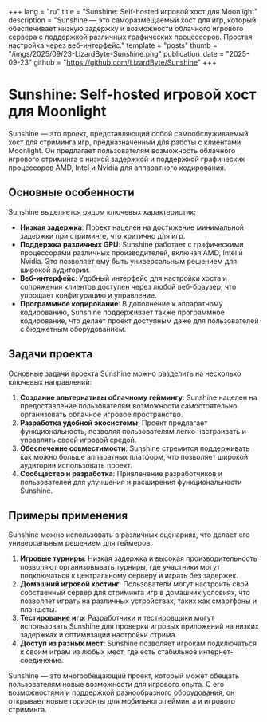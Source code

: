 +++
lang = "ru"
title = "Sunshine: Self-hosted игровой хост для Moonlight"
description = "Sunshine — это саморазмещаемый хост для игр, который обеспечивает низкую задержку и возможности облачного игрового сервера с поддержкой различных графических процессоров. Простая настройка через веб-интерфейс."
template = "posts"
thumb = "/imgs/2025/09/23-LizardByte-Sunshine.png"
publication_date = "2025-09-23"
github = "https://github.com/LizardByte/Sunshine"
+++

# Sunshine: Self-hosted игровой хост для Moonlight

Sunshine — это проект, представляющий собой самообслуживаемый хост для стриминга игр, предназначенный для работы с клиентами Moonlight. Он предлагает пользователям возможность облачного игрового стриминга с низкой задержкой и поддержкой графических процессоров AMD, Intel и Nvidia для аппаратного кодирования.

## Основные особенности

Sunshine выделяется рядом ключевых характеристик:

- **Низкая задержка**: Проект нацелен на достижение минимальной задержки при стриминге, что критично для игр.
- **Поддержка различных GPU**: Sunshine работает с графическими процессорами различных производителей, включая AMD, Intel и Nvidia. Это позволяет ему быть универсальным решением для широкой аудитории.
- **Веб-интерфейс**: Удобный интерфейс для настройки хоста и сопряжения клиентов доступен через любой веб-браузер, что упрощает конфигурацию и управление.
- **Программное кодирование**: В дополнение к аппаратному кодированию, Sunshine поддерживает также программное кодирование, что делает проект доступным даже для пользователей с бюджетным оборудованием.

## Задачи проекта

Основные задачи проекта Sunshine можно разделить на несколько ключевых направлений:

1. **Создание альтернативы облачному геймингу**: Sunshine нацелен на предоставление пользователям возможности самостоятельно организовать облачное игровое пространство.
2. **Разработка удобной экосистемы**: Проект предлагает функциональность, позволяя пользователям легко настраивать и управлять своей игровой средой.
3. **Обеспечение совместимости**: Sunshine стремится поддерживать как можно больше аппаратных платформ, что позволяет широкой аудитории использовать проект.
4. **Сообщество и разработка**: Привлечение разработчиков и пользователей для улучшения и расширения функциональности Sunshine.

## Примеры применения

Sunshine можно использовать в различных сценариях, что делает его универсальным решением для геймеров:

1. **Игровые турниры**: Низкая задержка и высокая производительность позволяют организовывать турниры, где участники могут подключаться к центральному серверу и играть без задержек.
2. **Домашний игровой хостинг**: Пользователи могут настроить свой собственный сервер для стриминга игр в домашних условиях, что позволяет играть на различных устройствах, таких как смартфоны и планшеты.
3. **Тестирование игр**: Разработчики и тестировщики могут использовать Sunshine для проверки игровых приложений на низких задержках и оптимизации настройки стрима.
4. **Доступ из разных мест**: Sunshine позволяет игрокам подключаться к своим играм из любых мест, где есть стабильное интернет-соединение.

Sunshine — это многообещающий проект, который может обещать пользователям новые возможности для игрового опыта. С его возможностями и поддержкой разнообразного оборудования, он открывает новые горизонты для мобильного гейминга и игрового стриминга.
